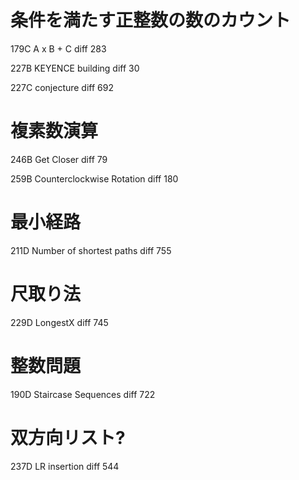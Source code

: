 # 条件を満たす正整数の数のカウント

179C A x B + C    diff 283

227B KEYENCE building diff 30

227C conjecture   diff 692



# 複素数演算

246B  Get Closer                      diff 79

259B  Counterclockwise Rotation       diff 180


# 最小経路

211D Number of shortest paths   diff 755


# 尺取り法

229D LongestX                        diff 745



# 整数問題

190D Staircase Sequences    diff 722


# 双方向リスト?

237D  LR insertion diff 544

